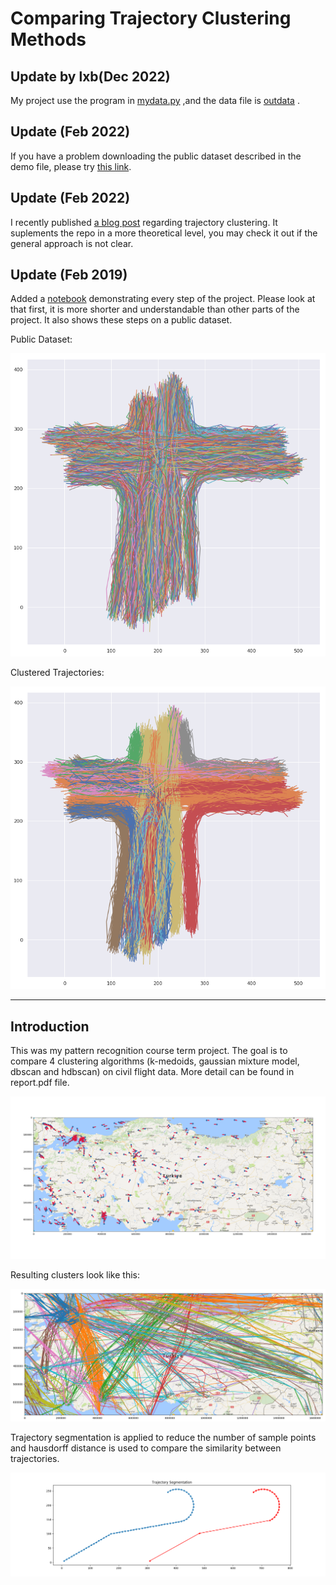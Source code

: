 # Comparing Trajectory Clustering Methods

## Update by lxb(Dec 2022)

My project use the program in [mydata.py](mydata.py) ,and the data file is [outdata](outdata) .

## Update (Feb 2022)

If you have a problem downloading the public dataset described in the demo file, please try [this link](https://seljuk.me/upload/CVRR_dataset_trajectory_clustering.zip).

## Update (Feb 2022)

I recently published [a blog post](https://seljuk.me/notes-on-trajectory-clustering.html) regarding trajectory clustering. It suplements the repo in a more theoretical level, you may check it out if the general approach is not clear.

## Update (Feb 2019)

Added a [notebook](demo/demo.ipynb) demonstrating every step of the project. Please look at that first, it is more shorter and understandable than other parts of the project. It also shows these steps on a public dataset.

Public Dataset:

![Public Dataset](demo/demo1.png)

Clustered Trajectories:

![Clustered Trajectories](demo/demo2.png)

----

## Introduction

This was my pattern recognition course term project. The goal is to compare 4 clustering algorithms (k-medoids, gaussian mixture model, dbscan and hdbscan) on civil flight data. More detail can be found in report.pdf file.

![A snapshot of data](data.png)

Resulting clusters look like this:

![Resulting clusters with one method](result.png)

Trajectory segmentation is applied to reduce the number of sample points and hausdorff distance is used to compare the similarity between trajectories.

![Trajectory Segmentation](segmentation.png)
